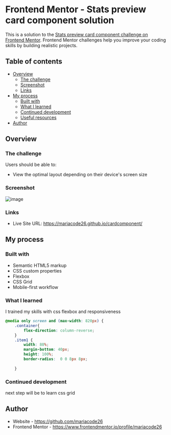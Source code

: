 # Frontend Mentor - Stats preview card component solution

This is a solution to the [Stats preview card component challenge on Frontend Mentor](https://www.frontendmentor.io/challenges/stats-preview-card-component-8JqbgoU62). Frontend Mentor challenges help you improve your coding skills by building realistic projects. 

## Table of contents

- [Overview](#overview)
  - [The challenge](#the-challenge)
  - [Screenshot](#screenshot)
  - [Links](#links)
- [My process](#my-process)
  - [Built with](#built-with)
  - [What I learned](#what-i-learned)
  - [Continued development](#continued-development)
  - [Useful resources](#useful-resources)
- [Author](#author)

## Overview

### The challenge

Users should be able to:

- View the optimal layout depending on their device's screen size

### Screenshot
![image](https://user-images.githubusercontent.com/44931237/139122617-0f0c35cd-a599-4b5b-8322-201f4407a8c9.png)

### Links

- Live Site URL: https://mariacode26.github.io/cardcomponent/

## My process

### Built with

- Semantic HTML5 markup
- CSS custom properties
- Flexbox
- CSS Grid
- Mobile-first workflow


### What I learned

I trained my skills with css flexbox and responsiveness


```css
@media only screen and (max-width: 820px) {
    .container{
        flex-direction: column-reverse;
    }
    .item1 {
        width: 80%;
        margin-bottom: 40px;
        height: 100%;
        border-radius:  0 0 8px 8px;
        
    }
```




### Continued development

next step will be to learn css grid



## Author

- Website - https://github.com/mariacode26
- Frontend Mentor - https://www.frontendmentor.io/profile/mariacode26


